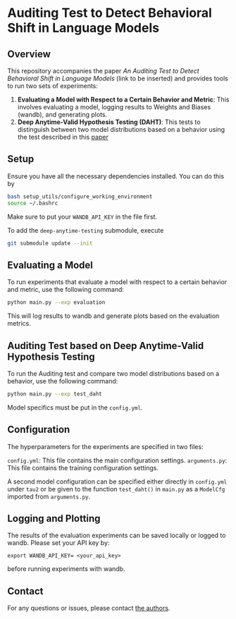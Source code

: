 # Auditing Test to Detect Behavioral Shift in Language Models

## Overview

This repository accompanies the paper *An Auditing Test to Detect Behavioral Shift in Language Models* (link to be inserted) and provides tools to run two sets of experiments:

1. **Evaluating a Model with Respect to a Certain Behavior and Metric**: This involves evaluating a model, logging results to Weights and Biases (wandb), and generating plots.
2. **Deep Anytime-Valid Hypothesis Testing (DAHT)**: This tests to distinguish between two model distributions based on a behavior using the test described in this [paper](https://arxiv.org/abs/2310.19384)

## Setup

Ensure you have all the necessary dependencies installed. You can do this by 

```bash
bash setup_utils/configure_working_environment
source ~/.bashrc
```
Make sure to put your `WANDB_API_KEY` in the file first.

To add the `deep-anytime-testing` submodule, execute

```bash
git submodule update --init
```

## Evaluating a Model
To run experiments that evaluate a model with respect to a certain behavior and metric, use the following command:

```bash
python main.py --exp evaluation
```
This will log results to wandb and generate plots based on the evaluation metrics.

## Auditing Test based on Deep Anytime-Valid Hypothesis Testing 
To run the Auditing test and compare two model distributions based on a behavior, use the following command:

```bash
python main.py --exp test_daht
```
Model specifics must be put in the `config.yml`.

## Configuration
The hyperparameters for the experiments are specified in two files:

`config.yml`: This file contains the main configuration settings.
`arguments.py`: This file contains the training configuration settings.

A second model configuration can be specified either directly in `config.yml` under `tau2` or be given to the function `test_daht()` in `main.py` as a `ModelCfg` imported from `arguments.py`.

## Logging and Plotting

The results of the evaluation experiments can be saved locally or logged to wandb. Please set your API key by: 

```
export WANDB_API_KEY= <your_api_key>
```
before running experiments with wandb. 

## Contact

For any questions or issues, please contact [the authors](leonie.richter.23@ucl.ac.uk).
